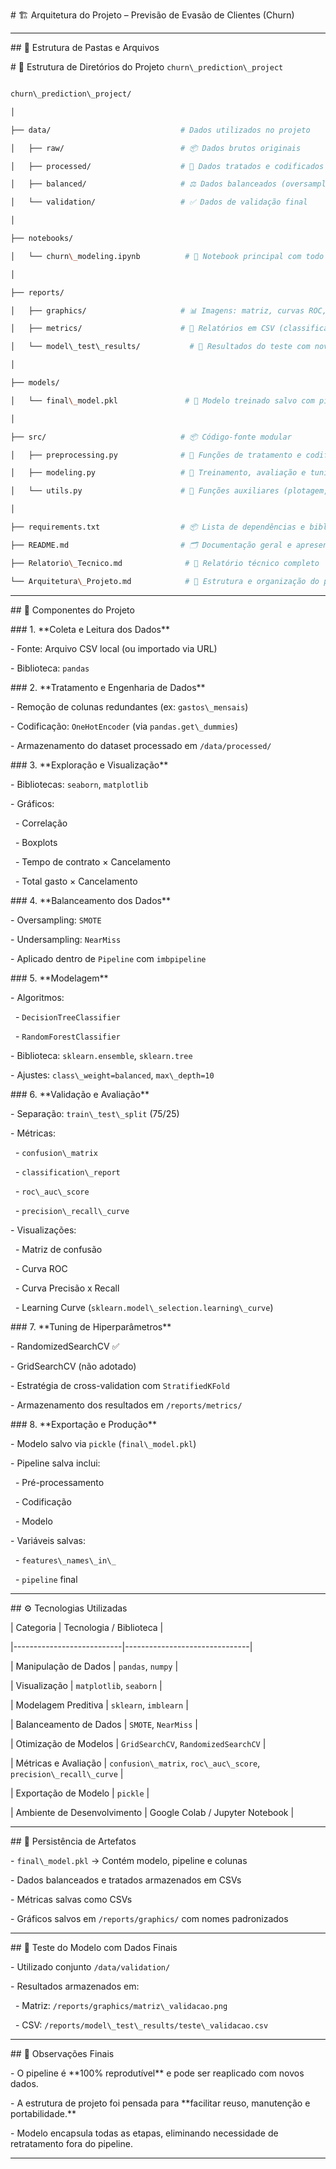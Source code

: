 \# 🏗️ Arquitetura do Projeto – Previsão de Evasão de Clientes (Churn)



---


\## 📁 Estrutura de Pastas e Arquivos



\# 📁 Estrutura de Diretórios do Projeto `churn\_prediction\_project`



```bash

churn\_prediction\_project/

│

├── data/                             # Dados utilizados no projeto

│   ├── raw/                          # 📦 Dados brutos originais

│   ├── processed/                    # 🧹 Dados tratados e codificados

│   ├── balanced/                     # ⚖️ Dados balanceados (oversampling e undersampling)

│   └── validation/                   # ✅ Dados de validação final

│

├── notebooks/

│   └── churn\_modeling.ipynb          # 📒 Notebook principal com todo o pipeline de modelagem

│

├── reports/

│   ├── graphics/                     # 📊 Imagens: matriz, curvas ROC, precisão x recall, features

│   ├── metrics/                      # 📑 Relatórios em CSV (classification report, cross-validation, etc.)

│   └── model\_test\_results/           # 🧪 Resultados do teste com novos dados

│

├── models/

│   └── final\_model.pkl               # 🧠 Modelo treinado salvo com pipeline

│

├── src/                              # 📦 Código-fonte modular

│   ├── preprocessing.py              # 🔧 Funções de tratamento e codificação

│   ├── modeling.py                   # 🤖 Treinamento, avaliação e tuning de modelos

│   └── utils.py                      # 🧰 Funções auxiliares (plotagem, métricas, etc.)

│

├── requirements.txt                  # 📦 Lista de dependências e bibliotecas utilizadas

├── README.md                         # 🗂️ Documentação geral e apresentação do projeto

├── Relatorio\_Tecnico.md              # 📘 Relatório técnico completo

└── Arquitetura\_Projeto.md            # 🧱 Estrutura e organização do projeto

```

---



\## 🧱 Componentes do Projeto



\### 1. \*\*Coleta e Leitura dos Dados\*\*

\- Fonte: Arquivo CSV local (ou importado via URL)

\- Biblioteca: `pandas`



\### 2. \*\*Tratamento e Engenharia de Dados\*\*

\- Remoção de colunas redundantes (ex: `gastos\_mensais`)

\- Codificação: `OneHotEncoder` (via `pandas.get\_dummies`)

\- Armazenamento do dataset processado em `/data/processed/`



\### 3. \*\*Exploração e Visualização\*\*

\- Bibliotecas: `seaborn`, `matplotlib`

\- Gráficos:

&nbsp; - Correlação

&nbsp; - Boxplots

&nbsp; - Tempo de contrato × Cancelamento

&nbsp; - Total gasto × Cancelamento



\### 4. \*\*Balanceamento dos Dados\*\*

\- Oversampling: `SMOTE`

\- Undersampling: `NearMiss`

\- Aplicado dentro de `Pipeline` com `imbpipeline`



\### 5. \*\*Modelagem\*\*

\- Algoritmos:

&nbsp; - `DecisionTreeClassifier`

&nbsp; - `RandomForestClassifier`

\- Biblioteca: `sklearn.ensemble`, `sklearn.tree`

\- Ajustes: `class\_weight=balanced`, `max\_depth=10`



\### 6. \*\*Validação e Avaliação\*\*

\- Separação: `train\_test\_split` (75/25)

\- Métricas:

&nbsp; - `confusion\_matrix`

&nbsp; - `classification\_report`

&nbsp; - `roc\_auc\_score`

&nbsp; - `precision\_recall\_curve`

\- Visualizações:

&nbsp; - Matriz de confusão

&nbsp; - Curva ROC

&nbsp; - Curva Precisão x Recall

&nbsp; - Learning Curve (`sklearn.model\_selection.learning\_curve`)



\### 7. \*\*Tuning de Hiperparâmetros\*\*

\- RandomizedSearchCV ✅

\- GridSearchCV (não adotado)

\- Estratégia de cross-validation com `StratifiedKFold`

\- Armazenamento dos resultados em `/reports/metrics/`



\### 8. \*\*Exportação e Produção\*\*

\- Modelo salvo via `pickle` (`final\_model.pkl`)

\- Pipeline salva inclui:

&nbsp; - Pré-processamento

&nbsp; - Codificação

&nbsp; - Modelo

\- Variáveis salvas:

&nbsp; - `features\_names\_in\_`

&nbsp; - `pipeline` final



---



\## ⚙️ Tecnologias Utilizadas



| Categoria                 | Tecnologia / Biblioteca        |

|---------------------------|-------------------------------|

| Manipulação de Dados      | `pandas`, `numpy`             |

| Visualização              | `matplotlib`, `seaborn`       |

| Modelagem Preditiva       | `sklearn`, `imblearn`         |

| Balanceamento de Dados    | `SMOTE`, `NearMiss`           |

| Otimização de Modelos     | `GridSearchCV`, `RandomizedSearchCV` |

| Métricas e Avaliação      | `confusion\_matrix`, `roc\_auc\_score`, `precision\_recall\_curve` |

| Exportação de Modelo      | `pickle`                      |

| Ambiente de Desenvolvimento | Google Colab / Jupyter Notebook |



---



\## 🔐 Persistência de Artefatos



\- `final\_model.pkl` → Contém modelo, pipeline e colunas

\- Dados balanceados e tratados armazenados em CSVs

\- Métricas salvas como CSVs

\- Gráficos salvos em `/reports/graphics/` com nomes padronizados



---



\## 🧪 Teste do Modelo com Dados Finais



\- Utilizado conjunto `/data/validation/`

\- Resultados armazenados em:

&nbsp; - Matriz: `/reports/graphics/matriz\_validacao.png`

&nbsp; - CSV: `/reports/model\_test\_results/teste\_validacao.csv`



---



\## 📌 Observações Finais



\- O pipeline é \*\*100% reprodutível\*\* e pode ser reaplicado com novos dados.

\- A estrutura de projeto foi pensada para \*\*facilitar reuso, manutenção e portabilidade.\*\*

\- Modelo encapsula todas as etapas, eliminando necessidade de retratamento fora do pipeline.



---










